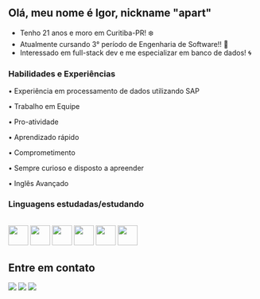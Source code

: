 ## Olá, meu nome é Igor, nickname "apart"

 - Tenho 21 anos e moro em Curitiba-PR! ❄️
 - Atualmente cursando 3° período de Engenharia de Software!! 🌵
 - Interessado em full-stack dev e me especializar em banco de dados! 🌀


### Habilidades e Experiências
 <p>• Experiência em processamento de dados utilizando SAP</p>
 <p>• Trabalho em Equipe</p>
 <p>• Pro-atividade</p>
 <p>• Aprendizado rápido</p>
 <p>• Comprometimento</p>
 <p>• Sempre curioso e disposto a apreender</p>
 <p>• Inglês Avançado</p>

### Linguagens estudadas/estudando
<div style="display: inline_block"><br>
  <img align="center alt="Igor-C" height="40" width="40" src="https://carlacastanho.github.io/Material-de-APC/assets/images/linguagem-C.png">
  <img align="center alt="Igor-JS" height="40" width="40" src="https://hcode.azureedge.net/courses/JSFULL/squad_1632447026532.png">
  <img align="center alt="Igor-HTML" height="40" width="40" src="https://cdn.jsdelivr.net/gh/devicons/devicon/icons/html5/html5-original.svg">
  <img align="center alt="Igor-CSS" height="40" width="40" src="https://cdn.jsdelivr.net/gh/devicons/devicon/icons/css3/css3-original.svg">
  <img align="center alt="Igor-SQL" height="40" width="40" src="https://cdn.jsdelivr.net/gh/devicons/devicon/icons/mysql/mysql-original.svg"> 
 <img align="center alt="Igor-JAVA" height="40" width="40" src="https://cdn.jsdelivr.net/gh/devicons/devicon@latest/icons/java/java-original.svg">
</div>

## Entre em contato

<div>
  <a href="https://instagram.com/igru.smeone" target="_blank"><img src="https://img.shields.io/badge/-Instagram-%23E4405F?style=for-the-badge&logo=instagram&logoColor=white" target="_blank"></a>
  <a href="https://br.linkedin.com/in/igor-felipe-viana-7b813b207" target="_blank"><img src="https://img.shields.io/badge/LinkedIn-0077B5?style=for-the-badge&logo=linkedin&logoColor=white"target="_blank"></a>
 <a href = "mailto:contact.jojigor@gmail.com" target="_blank"><img src="https://img.shields.io/badge/Gmail-D14836?style=for-the-badge&logo=gmail&logoColor=white" target="_blank"></a>
</div>







